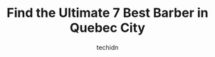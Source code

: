 ---
layout: ampstory
image: https://i0.wp.com/www.auto.or.id/wp-content/uploads/2023/06/the-barber-shop-0-quebec-city-1686323286.jpeg?resize=640,853
author: techidn
featured: false
description: Quebec City, Quebec, Canada is a haven for Barber enthusiasts, boasting an impressive array of 7 top-notch establishments. Whether youre a seasoned connoisseur or simply curious to explore 
title: Find the Ultimate 7 Best Barber in Quebec City
cover:
   title: Find the Ultimate 7 Best Barber in Quebec City
   subtitle: AUTO.OR.ID
   background: https://www.auto.or.id/wp-content/uploads/2023/06/the-barber-shop-0-quebec-city-1686323286.jpeg

pages: 
 - layout: thirds
   top: <h1>#1 KRWN Barbershop</h1>
   bottom: "<p>All barbers and saloon look professional. I had an appointment here with Anthony for haircut. Great job, kind and pays attention to your requests.</p>"
   background: https://www.auto.or.id/wp-content/uploads/2023/06/the-barber-shop-1-quebec-city-1686323288.jpeg
   backgroundblur: true
 - layout: thirds
   top: <h1>#2 Barbier Le Gentlemen - Salon de barbier</h1>
   bottom: "<p>431 3e Ave, Québec City, Quebec G1L 2W2, Canada</p>"
   background: https://www.auto.or.id/wp-content/uploads/2023/06/the-barber-shop-2-quebec-city-1686323289.jpeg
   cta:
      link: https://www.auto.or.id/find-the-ultimate-7-best-barber-in-quebec-city/
      text: Find the Ultimate 7 Best Barber in Quebec City
 - layout: thirds
   top: <h1>#3 El Macho Barbershop</h1>
   bottom: "<p>300 Rue Racine, Québec, QC G2B 1E8, Canada</p>"
   background: https://images.unsplash.com/photo-1639928187615-feef219500a4?ixlib=rb-4.0.3&ixid=MnwxMjA3fDB8MHxwaG90by1wYWdlfHx8fGVufDB8fHx8&auto=format&fit=crop&w=640&h=853&q=80
   cta:
      link: https://www.auto.or.id/find-the-ultimate-7-best-barber-in-quebec-city/
      text: Find the Ultimate 7 Best Barber in Quebec City
 - layout: thirds
   top: <h1>#4 BLED ART Barbershop</h1>
   bottom: "<p>2750 Ch Ste-Foy local 145, Québec City, Quebec G1V 1G7, Canada</p>"
   background: https://images.unsplash.com/photo-1536700503339-1e4b06520771?ixlib=rb-4.0.3&ixid=MnwxMjA3fDB8MHxwaG90by1wYWdlfHx8fGVufDB8fHx8&auto=format&fit=crop&w=640&h=853&q=80
   cta:
      link: https://www.auto.or.id/find-the-ultimate-7-best-barber-in-quebec-city/
      text: Find the Ultimate 7 Best Barber in Quebec City
 - layout: thirds
   top: <h1>#5 Sami Le Barbier</h1>
   bottom: "<p>1000 1re Av., Québec, QC G1L 3K5, Canada</p>"
   background: https://images.unsplash.com/photo-1508974239320-0a029497e820?ixlib=rb-4.0.3&ixid=MnwxMjA3fDB8MHxwaG90by1wYWdlfHx8fGVufDB8fHx8&auto=format&fit=crop&w=640&h=853&q=80
   cta:
      link: https://www.auto.or.id/find-the-ultimate-7-best-barber-in-quebec-city/
      text: Find the Ultimate 7 Best Barber in Quebec City
 - layout: thirds
   top: <h1>#6 Barbershop lAtelier</h1>
   bottom: "<p>3214 1re Av., Québec, QC G1R 1Y1, Canada</p>"
   background: https://images.unsplash.com/photo-1639928845361-30872daf785b?ixlib=rb-4.0.3&ixid=MnwxMjA3fDB8MHxwaG90by1wYWdlfHx8fGVufDB8fHx8&auto=format&fit=crop&w=640&h=853&q=80
   cta:
      link: https://www.auto.or.id/find-the-ultimate-7-best-barber-in-quebec-city/
      text: Find the Ultimate 7 Best Barber in Quebec City
 - layout: thirds
   top: <h1>#7 Barbier Luxe</h1>
   bottom: "<p>1816 1re Av., Québec, QC G1L 3L7, Canada</p>"
   background: https://images.unsplash.com/photo-1551727324-355cda9f1884?ixlib=rb-4.0.3&ixid=MnwxMjA3fDB8MHxwaG90by1wYWdlfHx8fGVufDB8fHx8&auto=format&fit=crop&w=640&h=853&q=80
   cta:
      link: https://www.auto.or.id/find-the-ultimate-7-best-barber-in-quebec-city/
      text: Find the Ultimate 7 Best Barber in Quebec City
 - layout: thirds
   middle: Continue reading...
   background: https://images.unsplash.com/photo-1602343231320-87c11b1adcda?ixlib=rb-4.0.3&ixid=MnwxMjA3fDB8MHxwaG90by1wYWdlfHx8fGVufDB8fHx8&auto=format&fit=crop&w=640&h=853&q=80
   cta:
      link: https://www.auto.or.id/find-the-ultimate-7-best-barber-in-quebec-city/
      text: Find the Ultimate 7 Best Barber in Quebec City

---
